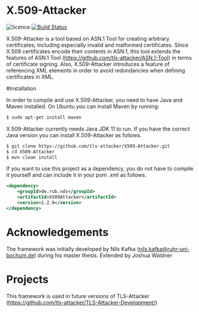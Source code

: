 # X.509-Attacker

![licence](https://img.shields.io/badge/License-Apachev2-brightgreen.svg)
[![Build Status](http://hydrogen.cloud.nds.rub.de/buildStatus/icon.svg?job=X509-Attacker)](http://hydrogen.cloud.nds.rub.de/job/X509-Attacker/)

X.509-Attacker is a tool based on ASN.1 Tool for creating arbitrary certificates; including especially invalid and
 malformed certificates. Since X.509 certificates encode their contents in ASN.1, this tool extends the features of
  ASN.1 Tool (https://github.com/tls-attacker/ASN.1-Tool) in terms of certificate signing. Also, X.509-Attacker
   introduces a feature of referencing XML elements in order to avoid redundancies when defining certificates in XML.

#Installation

In order to compile and use X.509-Attacker, you need to have Java and Maven installed. On Ubuntu you can install Maven by
 running:
```bash
$ sudo apt-get install maven
```
X.509-Attacker currently needs Java JDK 11 to run. If you have the correct Java version you can install
 X.509-Attacker as follows.
```bash
$ git clone https://github.com/tls-attacker/X509-Attacker.git
$ cd X509-Attacker
$ mvn clean install
```

If you want to use this project as a dependency, you do not have to compile it yourself and can include it in your pom
.xml as follows.

```xml
<dependency>
    <groupId>de.rub.nds</groupId>
    <artifactId>X509Attacker</artifactId>
    <version>1.2.0</version>
</dependency>
```

# Acknowledgements
The framework was initially developed by Nils Kafka (nils.kafka@ruhr-uni-bochum.de) during his master thesis. 
Extended by Joshua Waldner
# Projects
This framework is used in future versions of TLS-Attacker (https://github.com/tls-attacker/TLS-Attacker-Development/)

